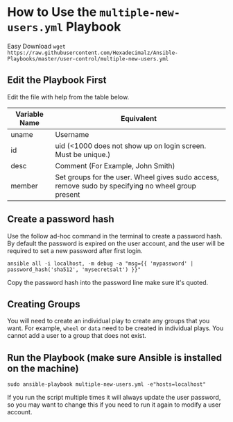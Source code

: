 # How to Use the `multiple-new-users.yml` Playbook
Easy Download `wget https://raw.githubusercontent.com/Hexadecimalz/Ansible-Playbooks/master/user-control/multiple-new-users.yml`
## Edit the Playbook First
Edit the file with help from the table below. 

| Variable Name  | Equivalent                                                                                         |
|----------------|----------------------------------------------------------------------------------------------------|
| uname          | Username                                                                                           |
| id             | uid (<1000 does not show up on login screen. Must be unique.)                                      |
| desc           | Comment (For Example, John Smith)                                                                  |
| member         | Set groups for the user. Wheel gives sudo access, remove sudo by specifying no wheel group present |

## Create a password hash

Use the follow ad-hoc command in the terminal to create a password hash. By default the password is expired on the user account, and the user will be required to set a new password after first login. 

`ansible all -i localhost, -m debug -a "msg={{ 'mypassword' | password_hash('sha512', 'mysecretsalt') }}"`

Copy the password hash into the password line make sure it's quoted. 

## Creating Groups

You will need to create an individual play to create any groups that you want. For example, `wheel` or `data` need to be created 
in individual plays. You cannot add a user to a group that does not exist. 

## Run the Playbook (make sure Ansible is installed on the machine) 

`sudo ansible-playbook multiple-new-users.yml -e"hosts=localhost"`

If you run the script multiple times it will always update the user password, so you may want to change this if you need to run it again
to modify a user account. 

